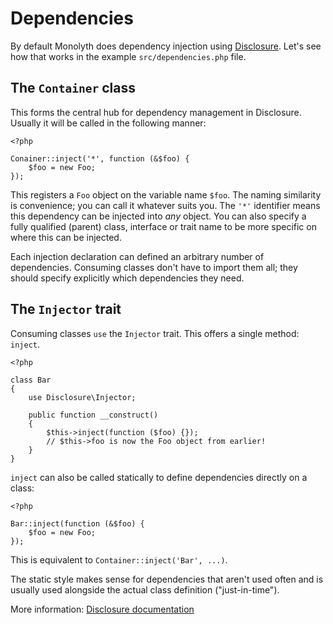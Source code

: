 # Dependencies
By default Monolyth does dependency injection using
[Disclosure](http://disclosure.monomelodies.nl). Let's see how that works in the
example `src/dependencies.php` file.

## The `Container` class
This forms the central hub for dependency management in Disclosure. Usually it
will be called in the following manner:

```
<?php

Conainer::inject('*', function (&$foo) {
    $foo = new Foo;
});
```

This registers a `Foo` object on the variable name `$foo`. The naming similarity
is convenience; you can call it whatever suits you. The `'*'` identifier means
this dependency can be injected into _any_ object. You can also specify a
fully qualified (parent) class, interface or trait name to be more specific on
where this can be injected.

Each injection declaration can defined an arbitrary number of dependencies.
Consuming classes don't have to import them all; they should specify explicitly
which dependencies they need.

## The `Injector` trait
Consuming classes `use` the `Injector` trait. This offers a single method:
`inject`.

```
<?php

class Bar
{
    use Disclosure\Injector;

    public function __construct()
    {
        $this->inject(function ($foo) {});
        // $this->foo is now the Foo object from earlier!
    }
}
```

`inject` can also be called statically to define dependencies directly on a
class:

```
<?php

Bar::inject(function (&$foo) {
    $foo = new Foo;
});
```

This is equivalent to `Container::inject('Bar', ...)`.

The static style makes sense for dependencies that aren't used often and is
usually used alongside the actual class definition ("just-in-time").

More information: [Disclosure documentation](http://disclosure.monomelodies.nl)


